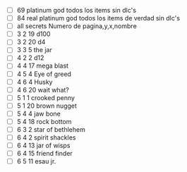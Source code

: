 - [ ] 69 platinum god todos los items sin dlc's
- [ ] 84 real platinum god todos los items de verdad sin dlc's
- [ ] all secrets
Numero de pagina,y,x,nombre
- [ ] 3 2 19 d100
- [ ] 3 2 20 d4
- [ ] 3 3 5  the jar
- [ ] 4 2 2  d12
- [ ] 4 4 17 mega blast
- [ ] 4 5 4  Eye of greed
- [ ] 4 6 4  Husky
- [ ] 4 6 20 wait what?
- [ ] 5 1 1  crooked penny
- [ ] 5 1 20 brown nugget
- [ ] 5 4 4  jaw bone
- [ ] 5 4 18 rock bottom
- [ ] 6 3 2  star of bethlehem
- [ ] 6 4 2  spirit shackles
- [ ] 6 4 13 jar of wisps
- [ ] 6 4 15 friend finder
- [ ] 6 5 11 esau jr.